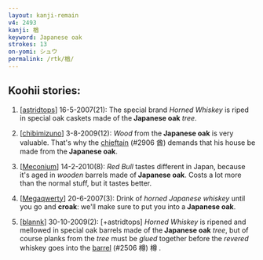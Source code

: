 ```yaml
---
layout: kanji-remain
v4: 2493
kanji: 楢
keyword: Japanese oak
strokes: 13
on-yomi: シュウ
permalink: /rtk/楢/
---
```


## Koohii stories: 

1) [<a href="http://kanji.koohii.com/profile/astridtops">astridtops</a>] 16-5-2007(21): The special brand <em>Horned Whiskey</em> is riped in special oak caskets made of the<strong> Japanese oak</strong> <em>tree</em>.

2) [<a href="http://kanji.koohii.com/profile/chibimizuno">chibimizuno</a>] 3-8-2009(12): <em>Wood</em> from the<strong> Japanese oak</strong> is very valuable. That&#039;s why the <a href="../v4/2906.html">chieftain</a> (#2906 酋) demands that his house be made from the<strong> Japanese oak</strong>.

3) [<a href="http://kanji.koohii.com/profile/Meconium">Meconium</a>] 14-2-2010(8): <em>Red Bull</em> tastes different in Japan, because it&#039;s aged in <em>wooden</em> barrels made of<strong> Japanese oak</strong>. Costs a lot more than the normal stuff, but it tastes better.

4) [<a href="http://kanji.koohii.com/profile/Megaqwerty">Megaqwerty</a>] 20-6-2007(3): Drink of <em>horned Japanese whiskey</em> until you go and <strong>croak</strong>: we&#039;ll make sure to put you into a<strong> Japanese oak</strong>.

5) [<a href="http://kanji.koohii.com/profile/blannk">blannk</a>] 30-10-2009(2): [+astridtops] <em>Horned Whiskey</em> is ripened and mellowed in special oak barrels made of the<strong> Japanese oak</strong> <em>tree</em>, but of course planks from the <em>tree</em> must be <em>glued</em> together before the <em>revered</em> whiskey goes into the <a href="../v4/2506.html">barrel</a> (#2506 樽) 樽 .

